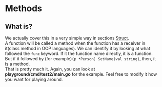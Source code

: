 # Methods

## What is?
We actually cover this in a very simple way in sections [Struct](./structs.md).<br>
A function will be called a method when the function has a receiver in it(class method in OOP languages). We can identify it by looking at what followed the `func` keyword. If it the function name directly, it is a function. But if it followed by (for example)`(p *Person) SetName(val string)`, then, it is a method.<br>
That is pretty much it. Again, you can look at **playground/cmd/test2/main.go** for the example. Feel free to modify it how you want for playing around.